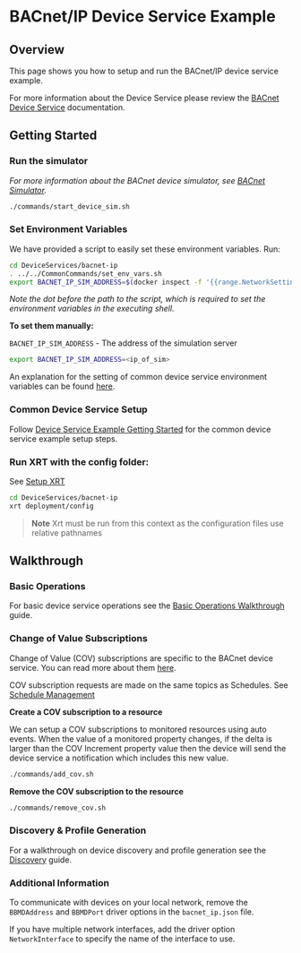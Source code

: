 # BACnet/IP Device Service Example

## Overview

This page shows you how to setup and run the BACnet/IP device service example.

For more information about the Device Service please review the [BACnet Device Service](https://docs.iotechsys.com/edge-xrt20/device-service-components/bacnet-device-service-component.html) documentation.

## Getting Started

### **Run the simulator**

_For more information about the BACnet device simulator, see [BACnet Simulator](https://docs.iotechsys.com/edge-xrt20/simulators/bacnet/overview.html)._

```bash
./commands/start_device_sim.sh
```

### **Set Environment Variables**

We have provided a script to easily set these environment variables. Run:

```bash
cd DeviceServices/bacnet-ip
. ../../CommonCommands/set_env_vars.sh
export BACNET_IP_SIM_ADDRESS=$(docker inspect -f '{{range.NetworkSettings.Networks}}{{.IPAddress}}{{end}}' bacnet-ip-sim)
```

_Note the dot before the path to the script, which is required to set the environment variables in the executing shell._

**To set them manually:**

`BACNET_IP_SIM_ADDRESS` - The address of the simulation server

```bash
export BACNET_IP_SIM_ADDRESS=<ip_of_sim>
```

An explanation for the setting of common device service environment variables can be found [here](../interactive-walkthrough/ds-getting-started-common.md#Device-service-configuration-setup).

### **Common Device Service Setup**

Follow [Device Service Example Getting Started](../interactive-walkthrough/ds-getting-started-common.md) for the common device service example setup steps.

### **Run XRT with the config folder:**

See [Setup XRT](../interactive-walkthrough/setup-xrt.md)

```bash
cd DeviceServices/bacnet-ip
xrt deployment/config
```

> **Note** Xrt must be run from this context as the configuration files use relative pathnames

## Walkthrough

### Basic Operations

For basic device service operations see the [Basic Operations Walkthrough](../interactive-walkthrough/basic-operations.md) guide.

### Change of Value Subscriptions

Change of Value (COV) subscriptions are specific to the BACnet device service. You can read more about them [here](https://docs.iotechsys.com/edge-xrt20/device-service-components/bacnet-device-service-component.html#bacnet-change-of-value).

COV subscription requests are made on the same topics as Schedules. See [Schedule Management](../interactive-walkthrough/basic-operations.md#Schedule-Management)

**Create a COV subscription to a resource**

We can setup a COV subscriptions to monitored resources using auto events. When the value of a monitored property changes, if the delta is larger than the COV Increment
property value then the device will send the device service a notification which includes this new value.

```bash
./commands/add_cov.sh
```

**Remove the COV subscription to the resource**

```bash
./commands/remove_cov.sh
```

### Discovery & Profile Generation

For a walkthrough on device discovery and profile generation see the [Discovery](../interactive-walkthrough/discovery.md) guide.

### Additional Information

To communicate with devices on your local network, remove the `BBMDAddress` and `BBMDPort` driver options in the `bacnet_ip.json` file.

If you have multiple network interfaces, add the driver option `NetworkInterface` to specify the name of the interface to use.
